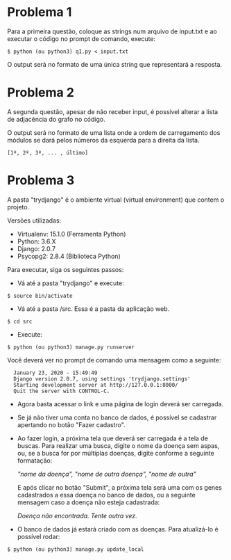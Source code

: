 # Problema 1

Para a primeira questão, coloque as strings num arquivo de input.txt e ao executar o código no prompt de comando, execute:

    $ python (ou python3) q1.py < input.txt

O output será no formato de uma única string que representará a resposta.

# Problema 2
A segunda questão, apesar de não receber input, é possível alterar a lista de adjacência do grafo no código.

O output será no formato de uma lista onde a ordem de carregamento dos módulos se dará pelos números da esquerda para a direita da lista.

    [1º, 2º, 3º, ... , último]

# Problema 3
A pasta "trydjango" é o ambiente virtual (virtual environment) que contem o projeto.

Versões utilizadas:

- Virtualenv: 15.1.0 (Ferramenta Python)
- Python: 3.6.X
- Django: 2.0.7
- Psycopg2: 2.8.4 (Biblioteca Python)

Para executar, siga os seguintes passos:
- Vá até a pasta "trydjango" e execute:
```
$ source bin/activate
```
- Vá até a pasta /src. Essa é a pasta da aplicação web.
```
$ cd src
```
- Execute:
```
$ python (ou python3) manage.py runserver
```
  Você deverá ver no prompt de comando uma mensagem como a seguinte:
  ```
    January 23, 2020 - 15:49:49
    Django version 2.0.7, using settings 'trydjango.settings'
    Starting development server at http://127.0.0.1:8000/
    Quit the server with CONTROL-C.
```
- Agora basta acessar o link e uma página de login deverá ser carregada.
- Se já não tiver uma conta no banco de dados, é possível se cadastrar apertando no botão "Fazer cadastro".
- Ao fazer login, a próxima tela que deverá ser carregada é a tela de buscas. Para realizar uma busca, digite o nome da doença sem
aspas, ou, se a busca for por múltiplas doenças, digite conforme a seguinte formatação:

    _"nome da doença", "nome de outra doença", "nome de outra"_

  E após clicar no botão "Submit", a próxima tela será uma com os genes cadastrados a essa doença no banco de dados, ou a seguinte mensagem caso a doença não esteja cadastrada:
  
  _Doença não encontrada. Tente outra vez._
- O banco de dados já estará criado com as doenças. Para atualizá-lo é possível rodar:
```
$ python (ou python3) manage.py update_local
```